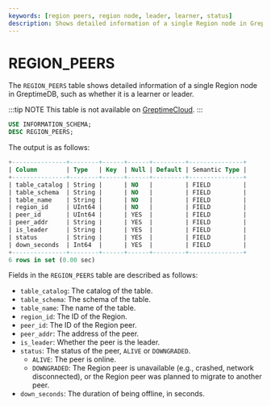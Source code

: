 ```yaml
---
keywords: [region peers, region node, leader, learner, status]
description: Shows detailed information of a single Region node in GreptimeDB, such as whether it is a learner or leader.
---
```


# REGION_PEERS

The `REGION_PEERS` table shows detailed information of a single Region node in GreptimeDB, such as whether it is a learner or leader.

:::tip NOTE
This table is not available on [GreptimeCloud](https://greptime.cloud/).
:::

```sql
USE INFORMATION_SCHEMA;
DESC REGION_PEERS;
```

The output is as follows:

```sql
+---------------+--------+------+------+---------+---------------+
| Column        | Type   | Key  | Null | Default | Semantic Type |
+---------------+--------+------+------+---------+---------------+
| table_catalog | String |      | NO   |         | FIELD         |
| table_schema  | String |      | NO   |         | FIELD         |
| table_name    | String |      | NO   |         | FIELD         |
| region_id     | UInt64 |      | NO   |         | FIELD         |
| peer_id       | UInt64 |      | YES  |         | FIELD         |
| peer_addr     | String |      | YES  |         | FIELD         |
| is_leader     | String |      | YES  |         | FIELD         |
| status        | String |      | YES  |         | FIELD         |
| down_seconds  | Int64  |      | YES  |         | FIELD         |
+---------------+--------+------+------+---------+---------------+
6 rows in set (0.00 sec)
```

Fields in the `REGION_PEERS` table are described as follows:

- `table_catalog`: The catalog of the table.
- `table_schema`: The schema of the table.
- `table_name`: The name of the table.
- `region_id`: The ID of the Region.
- `peer_id`: The ID of the Region peer.
- `peer_addr`: The address of the peer.
- `is_leader`: Whether the peer is the leader.
- `status`: The status of the peer, `ALIVE` or `DOWNGRADED`.
  - `ALIVE`: The peer is online.
  - `DOWNGRADED`: The Region peer is unavailable (e.g., crashed, network disconnected), or the Region peer was planned to migrate to another peer.
- `down_seconds`: The duration of being offline, in seconds.
